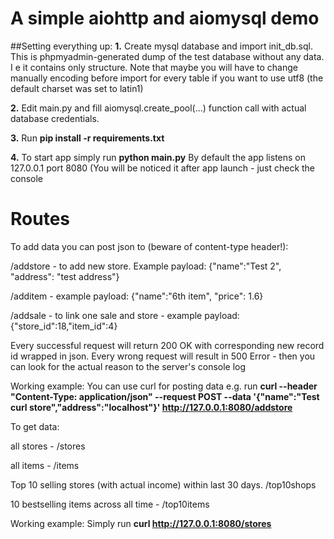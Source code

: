 # A simple aiohttp and aiomysql demo

##Setting everything up:
__1.__ Create mysql database and import init_db.sql. This is phpmyadmin-generated dump of the test database without any data. I e it contains only structure. Note that maybe you will have to change manually encoding before import for every table if you want to use utf8 (the default charset was set to latin1)

__2.__ Edit main.py and fill aiomysql.create_pool(...) function call with actual database credentials.

__3.__ Run __pip install -r requirements.txt__

__4.__ To start app simply run  __python main.py__ By default the app listens on 127.0.0.1 port 8080 (You will be noticed it after app launch - just check the console

# Routes

To add data you can post json to (beware of content-type header!):

/addstore - to add new store. Example payload: {"name":"Test 2", "address": "test address"}

/additem - example payload: {"name":"6th item", "price": 1.6}

/addsale - to link one sale and store - example payload: {"store_id":18,"item_id":4}

Every successful request will return 200 OK with corresponding new record id wrapped in json. Every wrong request will result in 500 Error - then you can look for the actual reason to the server's console log

Working example: You can use curl for posting data e.g. run __curl --header "Content-Type: application/json" --request POST --data '{"name":"Test curl store","address":"localhost"}' http://127.0.0.1:8080/addstore__

To get data:

all stores - /stores

all items - /items

Top 10 selling stores (with actual income) within last 30 days. /top10shops

10 bestselling items across all time - /top10items

Working example: Simply run __curl http://127.0.0.1:8080/stores__

